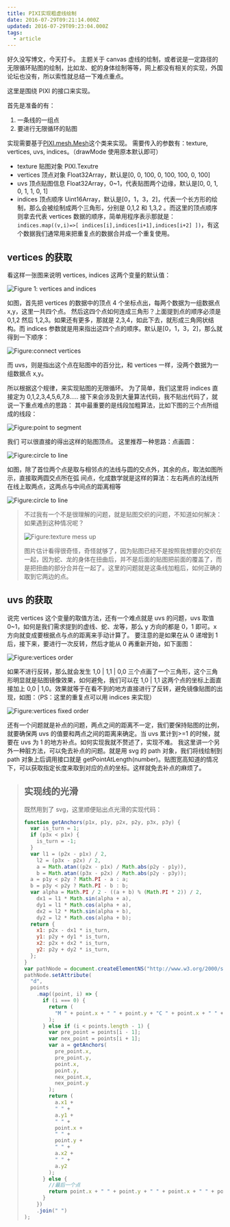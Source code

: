 ```yaml
---
title: PIXI实现粗虚线绘制
date: 2016-07-29T09:21:14.000Z
updated: 2016-07-29T09:23:04.000Z
tags:
  - article
---
```


好久没写博文，今天打卡。
主题关于 canvas 虚线的绘制，或者说是一定路径的无限循环贴图的绘制，比如龙、蛇的身体绘制等等，网上都没有相关的实现，外国论坛也没有，所以索性就总结一下难点重点。

这里是围绕 PIXI 的接口来实现。

首先是准备的有：

1. 一条线的一组点
2. 要进行无限循环的贴图

实现需要基于[PIXI.mesh.Mesh](https://pixijs.github.io/docs/PIXI.mesh.Mesh.html)这个类来实现。
需要传入的参数有：texture, vertices, uvs, indices。（drawMode 使用原本默认即可）

- texture 贴图对象 PIXI.Texutre
- vertices 顶点对象 Float32Array，默认是[0, 0, 100, 0, 100, 100, 0, 100]
- uvs 顶点贴图信息 Float32Array，0~1，代表贴图两个边缘，默认是[0, 0, 1, 0, 1, 1, 0, 1]
- indices 顶点顺序 Uint16Array，默认是[0，1，3，2]，代表一个长方形的绘制，那么会被绘制成两个三角形，分别是 0,1,2 和 1,3,2 。而这里的顶点顺序则拿去代表 vertices 数据的顺序，简单用程序表示那就是：`indices.map((v,i)=>[ indices[i],indices[i+1],indices[i+2] ])`，有这个数据我们通常用来把重复点的数据合并成一个重复使用。

## vertices 的获取

看这样一张图来说明 vertices, indices 这两个变量的默认值：

![Figure 1: vertices and indices](../../../assets/article-0026/vertices-and-indices.png)

如图，首先把 vertices 的数据中的顶点 4 个坐标点出，每两个数据为一组数据点 x,y，这里一共四个点。
然后这四个点如何连成三角形？上面提到点的顺序必须是 0,1,2 然后 1,2,3。如果还有更多，那就是 2,3,4，如此下去，就形成三角网状结构。而 indices 参数就是用来指出这四个点的顺序。默认是[0，1，3，2]，那么就得到一下顺序：

![Figure:connect vertices](../../../assets/article-0026/connect-vertices.png)

而 uvs，则是指出这个点在贴图中的百分比，和 vertices 一样，没两个数据为一组数据点 x,y。

所以根据这个规律，来实现贴图的无限循环。
为了简单，我们这里将 indices 直接定为 0,1,2,3,4,5,6,7,8.....
接下来会涉及到大量算法代码，我不贴出代码了，就说一下重点难点的思路：
其中最重要的是线段加粗算法，比如下图的三个点所组成的线段：

![Figure:point to segment](../../../assets/article-0026/point-to-segment.png)

我们 可以很直接的得出这样的贴图顶点。
这里推荐一种思路：点画圆：

![Figure:circle to line](../../../assets/article-0026/circle-to-line.png)

如图，除了首位两个点是取与相邻点的法线与圆的交点外，其余的点，取法如图所示，直接取两圆交点所在弧 间点，化成数学就是这样的算法：左右两点的法线所在线上取两点，这两点与中间点的距离相等

![Figure:circle to line](../../../assets/article-0026/circle-to-line-math.png)

> 不过我有一个不是很理解的问题，就是贴图交织的问题，不知道如何解决：如果遇到这种情况呢？
>
> ![Figure:texture mess up](../../../assets/article-0026/texture-mess-up.png)
>
> 图片估计看得很奇怪，奇怪就够了，因为贴图已经不是按照我想要的交织在一起，因为蛇、龙的身体在扭曲后，并不是后面的贴图把前面的覆盖了，而是把扭曲的部分合并在一起了。这里的问题就是这条线加粗后，如何正确的取到它两边的点。

## uvs 的获取

说完 vertices 这个变量的取值方法，还有一个难点就是 uvs 的问题，uvs 取值 0~1，如何是我们需求提到的虚线、蛇、龙等，那么 y 方向的都是 0，1 即可。x 方向就变成要根据点与点的距离来手动计算了。
要注意的是如果在从 0 递增到 1 后，接下来，要进行一次反转，然后才能从 0 再重新开始，如下面图：

![Figure:vertices order](../../../assets/article-0026/vertices-order.png)

如果不进行反转，那么就会发生 1,0 | 1,1 | 0,0 三个点画了一个三角形，这个三角形明显就是贴图镜像效果，如何避免，我们可以在 1,0 | 1,1 这两个点的坐标上面直接加上 0,0 | 1,0。效果就等于在看不到的地方直接进行了反转，避免镜像贴图的出现，如图：（PS：这里的重复点可以用 indices 来实现）

![Figure:vertices fixed order](../../../assets/article-0026/vertices-fixed-order.png)

还有一个问题就是补点的问题，两点之间的距离不一定，我们要保持贴图的比例，就要确保两 uvs 的值要和两点之间的距离来确定。当 uvs 累计到>=1 的时候，就要在 uvs 为 1 的地方补点。如何实现我就不赘述了，实现不难。
我这里讲一个另外一种脏方法，可以免去补点的问题。就是用 svg 的 path 对象，我们将线绘制到 path 对象上后调用接口就是 getPointAtLength(number)。贴图宽高知道的情况下，可以获取指定长度来取到对应的点的坐标。这样就免去补点的麻烦了。

> ## 实现线的光滑
>
> 既然用到了 svg，这里顺便贴出点光滑的实现代码：
>
> ```js
> function getAnchors(p1x, p1y, p2x, p2y, p3x, p3y) {
>   var is_turn = 1;
>   if (p3x < p1x) {
>     is_turn = -1;
>   }
>   var l1 = (p2x - p1x) / 2,
>     l2 = (p3x - p2x) / 2,
>     a = Math.atan((p2x - p1x) / Math.abs(p2y - p1y)),
>     b = Math.atan((p3x - p2x) / Math.abs(p2y - p3y));
>   a = p1y < p2y ? Math.PI - a : a;
>   b = p3y < p2y ? Math.PI - b : b;
>   var alpha = Math.PI / 2 - ((a + b) % (Math.PI * 2)) / 2,
>     dx1 = l1 * Math.sin(alpha + a),
>     dy1 = l1 * Math.cos(alpha + a),
>     dx2 = l2 * Math.sin(alpha + b),
>     dy2 = l2 * Math.cos(alpha + b);
>   return {
>     x1: p2x - dx1 * is_turn,
>     y1: p2y + dy1 * is_turn,
>     x2: p2x + dx2 * is_turn,
>     y2: p2y + dy2 * is_turn,
>   };
> }
> var pathNode = document.createElementNS("http://www.w3.org/2000/svg", "path");
> pathNode.setAttribute(
>   "d",
>   points
>     .map((point, i) => {
>       if (i === 0) {
>         return (
>           "M " + point.x + " " + point.y + "C " + point.x + " " + point.y
>         );
>       } else if (i < points.length - 1) {
>         var pre_point = points[i - 1];
>         var nex_point = points[i + 1];
>         var a = getAnchors(
>           pre_point.x,
>           pre_point.y,
>           point.x,
>           point.y,
>           nex_point.x,
>           nex_point.y
>         );
>         return (
>           a.x1 +
>           " " +
>           a.y1 +
>           " " +
>           point.x +
>           " " +
>           point.y +
>           " " +
>           a.x2 +
>           " " +
>           a.y2
>         );
>       } else {
>         //最后一个点
>         return point.x + " " + point.y + " " + point.x + " " + point.y;
>       }
>     })
>     .join(" ")
> );
> ```
